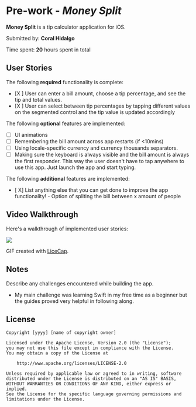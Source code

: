 # Pre-work - *Money Split*

**Money Split** is a tip calculator application for iOS.

Submitted by: **Coral Hidalgo**

Time spent: **20** hours spent in total

## User Stories

The following **required** functionality is complete:

* [X ] User can enter a bill amount, choose a tip percentage, and see the tip and total values.
* [X ] User can select between tip percentages by tapping different values on the segmented control and the tip value is updated accordingly

The following **optional** features are implemented:

* [ ] UI animations
* [ ] Remembering the bill amount across app restarts (if <10mins)
* [ ] Using locale-specific currency and currency thousands separators.
* [ ] Making sure the keyboard is always visible and the bill amount is always the first responder. This way the user doesn't have to tap anywhere to use this app. Just launch the app and start typing.

The following **additional** features are implemented:

- [ X] List anything else that you can get done to improve the app functionality!
        - Option of spliting the bill between x amount of people
        
## Video Walkthrough

Here's a walkthrough of implemented user stories:

![](https://i.imgur.com/lQBiWL9.gif)

GIF created with [LiceCap](http://www.cockos.com/licecap/).

## Notes

Describe any challenges encountered while building the app.
 - My main challenge was learning Swift in my free time as a beginner but the guides proved very helpful in following along.
## License

    Copyright [yyyy] [name of copyright owner]

    Licensed under the Apache License, Version 2.0 (the "License");
    you may not use this file except in compliance with the License.
    You may obtain a copy of the License at

        http://www.apache.org/licenses/LICENSE-2.0

    Unless required by applicable law or agreed to in writing, software
    distributed under the License is distributed on an "AS IS" BASIS,
    WITHOUT WARRANTIES OR CONDITIONS OF ANY KIND, either express or implied.
    See the License for the specific language governing permissions and
    limitations under the License.
